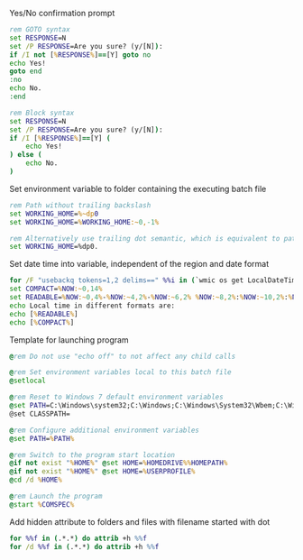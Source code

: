 Yes/No confirmation prompt
```bat
rem GOTO syntax
set RESPONSE=N
set /P RESPONSE=Are you sure? (y/[N]): 
if /I not [%RESPONSE%]==[Y] goto no
echo Yes!
goto end
:no
echo No.
:end

rem Block syntax
set RESPONSE=N
set /P RESPONSE=Are you sure? (y/[N]): 
if /I [%RESPONSE%]==[Y] (
	echo Yes!
) else (
	echo No.
)
```

Set environment variable to folder containing the executing batch file
```bat
rem Path without trailing backslash
set WORKING_HOME=%~dp0
set WORKING_HOME=%WORKING_HOME:~0,-1%

rem Alternatively use trailing dot semantic, which is equivalent to path without trailing backslash
set WORKING_HOME=%dp0.
```

Set date time into variable, independent of the region and date format
```bat
for /F "usebackq tokens=1,2 delims==" %%i in (`wmic os get LocalDateTime /VALUE 2^>NUL`) do if '.%%i.'=='.LocalDateTime.' set NOW=%%j
set COMPACT=%NOW:~0,14%
set READABLE=%NOW:~0,4%-%NOW:~4,2%-%NOW:~6,2% %NOW:~8,2%:%NOW:~10,2%:%NOW:~12,2%
echo Local time in different formats are:
echo [%READABLE%]
echo [%COMPACT%]
```

Template for launching program
```bat
@rem Do not use "echo off" to not affect any child calls

@rem Set environment variables local to this batch file
@setlocal

@rem Reset to Windows 7 default environment variables
@set PATH=C:\Windows\system32;C:\Windows;C:\Windows\System32\Wbem;C:\Windows\System32\WindowsPowerShell\v1.0\
@set CLASSPATH=

@rem Configure additional environment variables
@set PATH=%PATH%

@rem Switch to the program start location
@if not exist "%HOME%" @set HOME=%HOMEDRIVE%%HOMEPATH%
@if not exist "%HOME%" @set HOME=%USERPROFILE%
@cd /d %HOME%

@rem Launch the program
@start %COMSPEC%
```

Add hidden attribute to folders and files with filename started with dot
```bat
for %%f in (.*.*) do attrib +h %%f
for /d %%f in (.*.*) do attrib +h %%f
```
